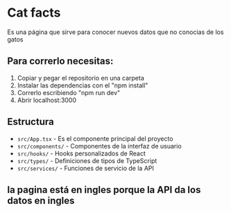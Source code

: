 # Cat facts

Es una página que sirve para conocer nuevos datos que no conocias de los gatos


## Para correrlo necesitas:

1. Copiar y pegar el repositorio en una carpeta
2. Instalar las dependencias con el "npm install"
3. Correrlo escribiendo "npm run dev"
4. Abrir localhost:3000 

## Estructura

- `src/App.tsx` - Es el componente principal del proyecto
- `src/components/` - Componentes de la interfaz de usuario
- `src/hooks/` - Hooks personalizados de React
- `src/types/` - Definiciones de tipos de TypeScript
- `src/services/` - Funciones de servicio de la API
## **la pagina está en ingles porque la API da los datos en ingles**
